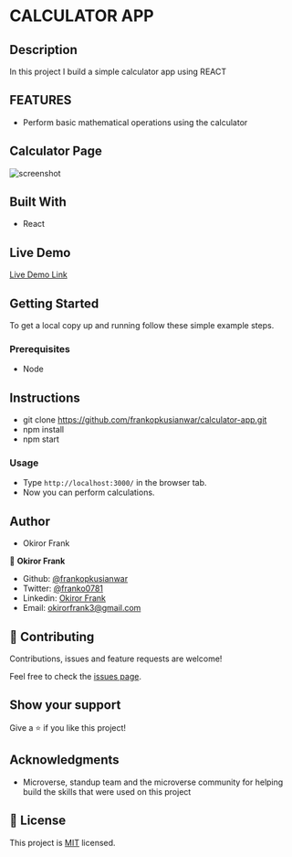 # CALCULATOR APP

## Description

In this project I build a simple calculator app using REACT

## FEATURES

- Perform basic mathematical operations using the calculator

## Calculator Page
![screenshot]()

## Built With

- React

## Live Demo

[Live Demo Link](https://calculator-app-microv.herokuapp.com/)

## Getting Started

To get a local copy up and running follow these simple example steps.

### Prerequisites

- Node

## Instructions

- git clone https://github.com/frankopkusianwar/calculator-app.git
- npm install
- npm start

### Usage

- Type ```http://localhost:3000/``` in the browser tab.
- Now you can perform calculations.

## Author

- Okiror Frank

👤 **Okiror Frank**

- Github: [@frankopkusianwar](https://github.com/frankopkusianwar)
- Twitter: [@franko0781](https://twitter.com/franko0781)
- Linkedin: [Okiror Frank](https://linkedin.com/in/frank-okiror)
- Email: okirorfrank3@gmail.com

## 🤝 Contributing

Contributions, issues and feature requests are welcome!

Feel free to check the [issues page](issues/).

## Show your support

Give a ⭐️ if you like this project!

## Acknowledgments

- Microverse, standup team and the microverse community for helping build the skills that were used on this project

## 📝 License

This project is [MIT](lic.url) licensed.
